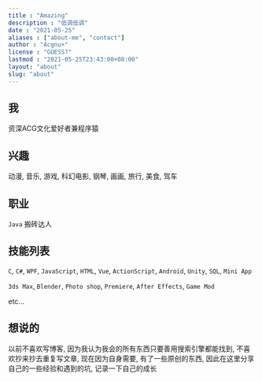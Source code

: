 ```yaml
---
title : "Amazing"
description : "低调低调"
date : "2021-05-25"
aliases : ["about-me", "contact"]
author : "Acgnu+"
license : "GUESS?"
lastmod : "2021-05-25T23:43:00+08:00"
layout: "about"
slug: "about"
---
```


我
---
资深ACG文化爱好者兼程序猿

兴趣
---
动漫, 音乐, 游戏, 科幻电影, 钢琴, 画画, 旅行, 美食, 驾车

职业
---
`Java` 搬砖达人

技能列表
---
`C`, `C#`, `WPF`, `JavaScript`, `HTML`, `Vue`, `ActionScript`, `Android`, `Unity`, `SQL`, `Mini App`

`3ds Max`, `Blender`, `Photo shop`, `Premiere`, `After Effects`, `Game Mod`

etc...

想说的
---
以前不喜欢写博客, 因为我认为我会的所有东西只要善用搜索引擎都能找到, 不喜欢抄来抄去重复写文章, 现在因为自身需要, 有了一些原创的东西, 因此在这里分享自己的一些经验和遇到的坑, 记录一下自己的成长